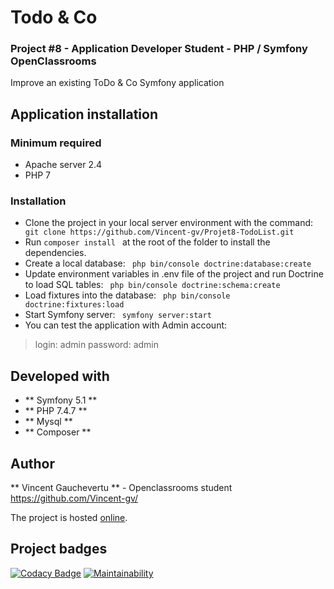 # Todo & Co

### Project #8 - Application Developer Student - PHP / Symfony OpenClassrooms

Improve an existing ToDo & Co Symfony application

## Application installation

### Minimum required

* Apache server 2.4
* PHP 7

### Installation

* Clone the project in your local server environment with the command:
`` 
git clone https://github.com/Vincent-gv/Projet8-TodoList.git
`` 
* Run 
`` composer install 
``  at the root of the folder to install the dependencies.
* Create a local database: 
`` 
php bin/console doctrine:database:create
`` 
* Update environment variables in .env file of the project and run Doctrine to load SQL tables: 
`` 
php bin/console doctrine:schema:create
`` 
 * Load fixtures into the database: 
`` 
 php bin/console doctrine:fixtures:load
``  
 * Start Symfony server: 
`` 
 symfony server:start
`` 
* You can test the application with Admin account:
 > login: admin
 > password: admin

## Developed with

* ** Symfony 5.1 **
* ** PHP 7.4.7 **
* ** Mysql **
* ** Composer **

## Author

** Vincent Gauchevertu ** - Openclassrooms student
https://github.com/Vincent-gv/

The project is hosted [online](https://todo.vincent-dev.com/).

## Project badges

[![Codacy Badge](https://app.codacy.com/project/badge/Grade/b9fcb8208a03424797c3d2b4a49562fb)](https://app.codacy.com/gh/Vincent-gv/Projet8-TodoList/dashboard)
[![Maintainability](https://api.codeclimate.com/v1/badges/2b78659c63a712b969bc/maintainability)](https://codeclimate.com/github/Vincent-gv/projet8-TodoList/maintainability)